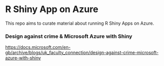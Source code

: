 # R Shiny App on Azure 
This repo aims to curate material about running R Shiny Apps on Azure.

### Design against crime & Microsoft Azure with Shiny
https://docs.microsoft.com/en-gb/archive/blogs/uk_faculty_connection/design-against-crime-microsoft-azure-with-shiny

